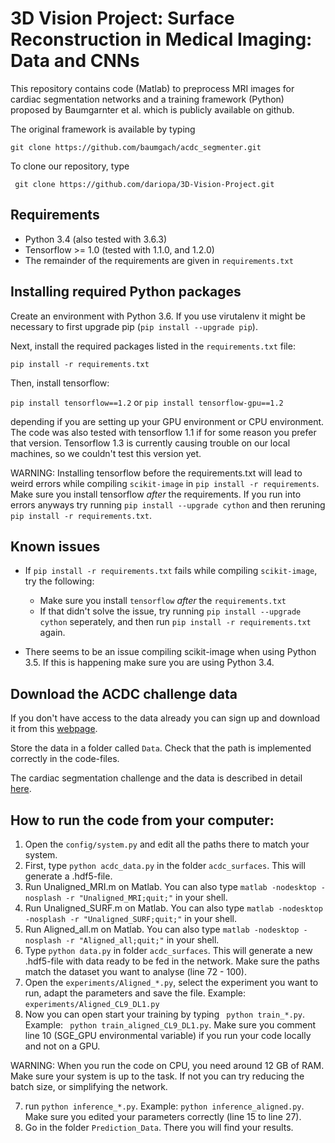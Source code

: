 # 3D Vision Project: Surface Reconstruction in Medical Imaging: Data and CNNs
This repository contains code (Matlab) to preprocess MRI images for cardiac segmentation networks and a training framework (Python) proposed by Baumgarnter et al. which is publicly available on github. 

The original framework is available by typing

``` git clone https://github.com/baumgach/acdc_segmenter.git ```

To clone our repository, type

``` git clone https://github.com/dariopa/3D-Vision-Project.git```

## Requirements 

- Python 3.4 (also tested with 3.6.3)
- Tensorflow >= 1.0 (tested with 1.1.0, and 1.2.0)
- The remainder of the requirements are given in `requirements.txt`

## Installing required Python packages

Create an environment with Python 3.6. If you use virutalenv it 
might be necessary to first upgrade pip (``` pip install --upgrade pip ```).

Next, install the required packages listed in the `requirements.txt` file:

``` pip install -r requirements.txt ```

Then, install tensorflow:

``` pip install tensorflow==1.2 ```
or
``` pip install tensorflow-gpu==1.2 ```

depending if you are setting up your GPU environment or CPU environment. The code was also
tested with tensorflow 1.1 if for some reason you prefer that version. Tensorflow 1.3 is currently causing
trouble on our local machines, so we couldn't test this version yet. 

WARNING: Installing tensorflow before the requirements.txt will lead to weird errors while compiling `scikit-image` in `pip install -r requirements`. Make sure you install tensorflow *after* the requirements. 
If you run into errors anyways try running `pip install --upgrade cython` and then reruning `pip install -r requirements.txt`. 

## Known issues

- If `pip install -r requirements.txt` fails while compiling `scikit-image`, try the following:
    - Make sure you install `tensorflow` _after_ the `requirements.txt`
    - If that didn't solve the issue, try running `pip install --upgrade cython` seperately, and then run `pip install -r requirements.txt` again.
     
- There seems to be an issue compiling scikit-image when using Python 3.5. If this is happening make sure you are using Python 3.4. 

## Download the ACDC challenge data

If you don't have access to the data already you can sign up and download it from this [webpage](http://acdc.creatis.insa-lyon.fr/#challenges).

Store the data in a folder called ``` Data ```. Check that the path is implemented correctly in the code-files. 

The cardiac segmentation challenge and the data is described in detail [here](https://www.creatis.insa-lyon.fr/Challenge/acdc/index.html).

## How to run the code from your computer:
1) Open the `config/system.py` and edit all the paths there to match your system.
2) First, type ```python acdc_data.py``` in the folder `acdc_surfaces`. This will generate a .hdf5-file.
3) Run Unaligned_MRI.m on Matlab. You can also type ``` matlab -nodesktop -nosplash -r "Unaligned_MRI;quit;" ``` in your shell. 
4) Run Unaligned_SURF.m on Matlab. You can also type ``` matlab -nodesktop -nosplash -r "Unaligned_SURF;quit;" ``` in your shell. 
5) Run Aligned_all.m on Matlab. You can also type ``` matlab -nodesktop -nosplash -r "Aligned_all;quit;" ``` in your shell. 
6) Type ```python data.py``` in folder `acdc_surfaces`. This will generate a new .hdf5-file with data ready to be fed in the network. Make sure the paths match the dataset you want to analyse (line 72 - 100). 
7) Open the `experiments/Aligned_*.py`, select the experiment you want to run, adapt the parameters and save the file. Example: `experiments/Aligned_CL9_DL1.py`
7) Now you can open start your training by typing ``` python train_*.py```. Example: ``` python train_aligned_CL9_DL1.py```. Make sure you comment line 10 (SGE_GPU environmental variable) if you run your code locally and not on a GPU. 

WARNING: When you run the code on CPU, you need around 12 GB of RAM. Make sure your system is up to the task. If not you can try reducing the batch size, or simplifying the network. 

7) run ```python inference_*.py```. Example: ```python inference_aligned.py```. Make sure you edited your parameters correctly (line 15 to line 27). 
8) Go in the folder `Prediction_Data`. There you will find your results. 